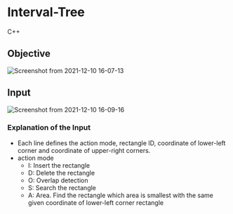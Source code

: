 # Interval-Tree
C++
## Objective

![Screenshot from 2021-12-10 16-07-13](https://user-images.githubusercontent.com/66109376/145539472-be02cca1-4872-4e00-b91f-a5089c40a4cd.png)

## Input

![Screenshot from 2021-12-10 16-09-16](https://user-images.githubusercontent.com/66109376/145539679-a07ead6e-809e-4057-8ee4-f4a1201eb444.png)

### Explanation of the Input
* Each line defines the action mode, rectangle ID, coordinate of lower-left corner and coordinate of upper-right corners.
* action mode
  * I: Insert the rectangle
  * D: Delete the rectangle
  * O: Overlap detection
  * S: Search the rectangle
  * A: Area. Find the rectangle which area is smallest with the same given coordinate of lower-left corner rectangle
